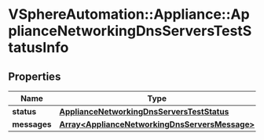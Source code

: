 # VSphereAutomation::Appliance::ApplianceNetworkingDnsServersTestStatusInfo

## Properties
Name | Type | Description | Notes
------------ | ------------- | ------------- | -------------
**status** | [**ApplianceNetworkingDnsServersTestStatus**](ApplianceNetworkingDnsServersTestStatus.md) |  | 
**messages** | [**Array&lt;ApplianceNetworkingDnsServersMessage&gt;**](ApplianceNetworkingDnsServersMessage.md) | messages | 


